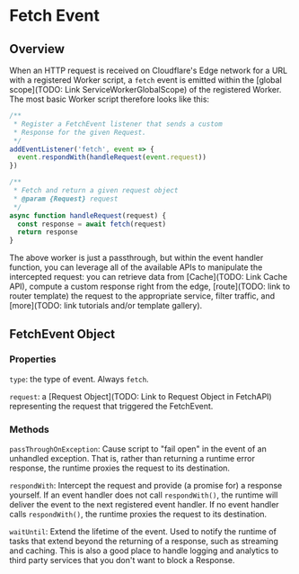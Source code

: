 # Fetch Event

## Overview

When an HTTP request is received on Cloudflare's Edge network for a URL with a registered Worker script, a `fetch` event is emitted within the [global scope](TODO: Link ServiceWorkerGlobalScope) of the registered Worker. The most basic Worker script therefore looks like this:

```javascript
/**
 * Register a FetchEvent listener that sends a custom 
 * Response for the given Request.
 */
addEventListener('fetch', event => {
  event.respondWith(handleRequest(event.request))
})

/**
 * Fetch and return a given request object
 * @param {Request} request
 */
async function handleRequest(request) {
  const response = await fetch(request)
  return response
}
```

The above worker is just a passthrough, but within the event handler function, you can leverage all of the available APIs to manipulate the intercepted request: you can retrieve data from [Cache](TODO: Link Cache API), compute a custom response right from the edge, [route](TODO: link to router template) the request to the appropriate service, filter traffic, and [more](TODO: link tutorials and/or template gallery).

## FetchEvent Object

### Properties

`type`: the type of event. Always `fetch`.

`request`: a [Request Object](TODO: Link to Request Object in FetchAPI) representing the request that triggered the FetchEvent.

### Methods

`passThroughOnException`: Cause script to "fail open" in the event of an unhandled exception. That is, rather than returning a runtime error response, the runtime proxies the request to its destination.

`respondWith`: Intercept the request and provide (a promise for) a response yourself. If an event handler does not call `respondWith()`, the runtime will deliver the event to the next registered event handler. If no event handler calls `respondWith()`, the runtime proxies the request to its destination.

`waitUntil`: Extend the lifetime of the event. Used to notify the runtime of tasks that extend beyond the returning of a response, such as streaming and caching. This is also a good place to handle logging and analytics to third party services that you don't want to block a Response.